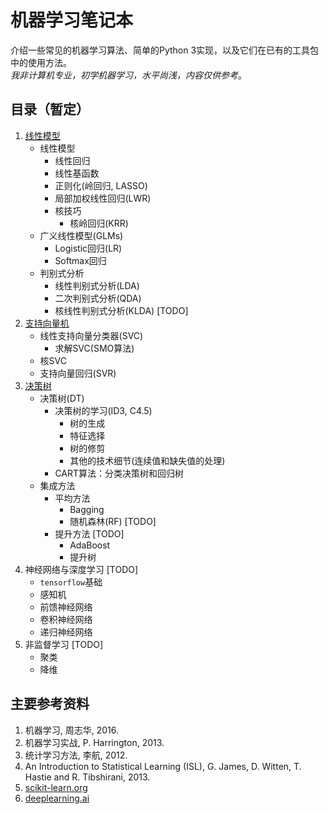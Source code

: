 机器学习笔记本
============
介绍一些常见的机器学习算法、简单的Python 3实现，以及它们在已有的工具包中的使用方法。  
*我非计算机专业，初学机器学习，水平尚浅，内容仅供参考*。

目录（暂定）
----------------
1. [线性模型](1_LinearModel.ipynb)
    - 线性模型
        + 线性回归
        + 线性基函数
        + 正则化(岭回归, LASSO)
        + 局部加权线性回归(LWR)
        + 核技巧
            * 核岭回归(KRR)
    - 广义线性模型(GLMs)
        + Logistic回归(LR)
        + Softmax回归
    - 判别式分析
        + 线性判别式分析(LDA)
        + 二次判别式分析(QDA)
        + 核线性判别式分析(KLDA) [TODO]
2. [支持向量机](2_SVM.ipynb)
    - 线性支持向量分类器(SVC)
        + 求解SVC(SMO算法)
    - 核SVC
    - 支持向量回归(SVR)
3. [决策树](3_Trees.ipynb)
    - 决策树(DT)
        + 决策树的学习(ID3, C4.5)
            * 树的生成
            * 特征选择
            * 树的修剪
            * 其他的技术细节(连续值和缺失值的处理)
        + CART算法：分类决策树和回归树
    - 集成方法
        + 平均方法
            * Bagging
            * 随机森林(RF) [TODO]
        + 提升方法 [TODO]
            * AdaBoost
            * 提升树
4. 神经网络与深度学习 [TODO]
    - `tensorflow`基础
    - 感知机
    - 前馈神经网络
    - 卷积神经网络
    - 递归神经网络
5. 非监督学习 [TODO]
    - 聚类
    - 降维
    

主要参考资料
------------------
1. 机器学习, 周志华, 2016.
2. 机器学习实战, P. Harrington, 2013.
3. 统计学习方法, 李航, 2012.
4. An Introduction to Statistical Learning (ISL), G. James, D. Witten, T. Hastie and R. Tibshirani, 2013.
5. [scikit-learn.org](http://scikit-learn.org)
6. [deeplearning.ai](https://www.deeplearning.ai)